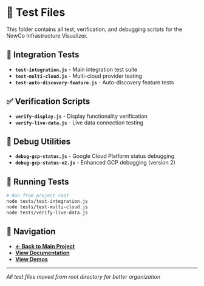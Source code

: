 # 🧪 Test Files

This folder contains all test, verification, and debugging scripts for the NewCo Infrastructure Visualizer.

## 🔬 Integration Tests
- **`test-integration.js`** - Main integration test suite
- **`test-multi-cloud.js`** - Multi-cloud provider testing
- **`test-auto-discovery-feature.js`** - Auto-discovery feature tests

## ✅ Verification Scripts
- **`verify-display.js`** - Display functionality verification
- **`verify-live-data.js`** - Live data connection testing

## 🐛 Debug Utilities
- **`debug-gcp-status.js`** - Google Cloud Platform status debugging
- **`debug-gcp-status-v2.js`** - Enhanced GCP debugging (version 2)

## 🚀 Running Tests

```bash
# Run from project root
node tests/test-integration.js
node tests/test-multi-cloud.js
node tests/verify-live-data.js
```

## 📁 Navigation
- **[← Back to Main Project](../README.md)**
- **[View Documentation](../docs/)**
- **[View Demos](../demos/)**

---
*All test files moved from root directory for better organization*

